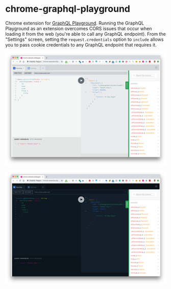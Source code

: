 # chrome-graphql-playground
Chrome extension for [GraphQL Playground](https://github.com/prisma/graphql-playground). Running the GraphQL Playground as an extension overcomes CORS issues that occur when loading it from the web (you're able to call any GraphQL endpoint). From the "Settings" screen, setting the `request.credentials` option to `include` allows you to pass cookie credentials to any GraphQL endpoint that requires it.

![](screenshots/light.png)

![](screenshots/dark.png)
